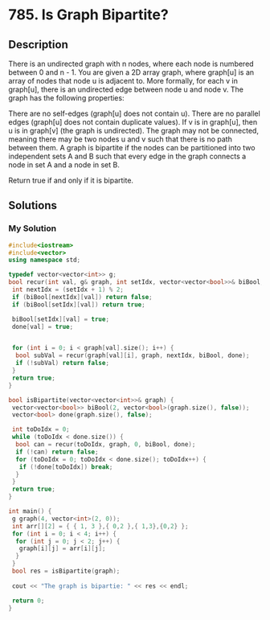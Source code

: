 # 785. Is Graph Bipartite?

## Description

There is an undirected graph with n nodes, where each node is numbered between 0 and n - 1. You are given a 2D array graph, where graph[u] is an array of nodes that node u is adjacent to. More formally, for each v in graph[u], there is an undirected edge between node u and node v. The graph has the following properties:

There are no self-edges (graph[u] does not contain u).
There are no parallel edges (graph[u] does not contain duplicate values).
If v is in graph[u], then u is in graph[v] (the graph is undirected).
The graph may not be connected, meaning there may be two nodes u and v such that there is no path between them.
A graph is bipartite if the nodes can be partitioned into two independent sets A and B such that every edge in the graph connects a node in set A and a node in set B.

Return true if and only if it is bipartite.

## Solutions

### My Solution
>
```cpp
#include<iostream>
#include<vector>
using namespace std;

typedef vector<vector<int>> g;
bool recur(int val, g& graph, int setIdx, vector<vector<bool>>& biBool, vector<bool>& done) {
 int nextIdx = (setIdx + 1) % 2;
 if (biBool[nextIdx][val]) return false;
 if (biBool[setIdx][val]) return true;

 biBool[setIdx][val] = true;
 done[val] = true;


 for (int i = 0; i < graph[val].size(); i++) {
  bool subVal = recur(graph[val][i], graph, nextIdx, biBool, done);
  if (!subVal) return false;
 }
 return true;
}

bool isBipartite(vector<vector<int>>& graph) {
 vector<vector<bool>> biBool(2, vector<bool>(graph.size(), false));
 vector<bool> done(graph.size(), false);

 int toDoIdx = 0;
 while (toDoIdx < done.size()) {
  bool can = recur(toDoIdx, graph, 0, biBool, done);
  if (!can) return false;
  for (toDoIdx = 0; toDoIdx < done.size(); toDoIdx++) {
   if (!done[toDoIdx]) break;
  }
 }
 return true;
}

int main() {
 g graph(4, vector<int>(2, 0));
 int arr[][2] = { { 1, 3 },{ 0,2 },{ 1,3},{0,2} };
 for (int i = 0; i < 4; i++) {
  for (int j = 0; j < 2; j++) {
   graph[i][j] = arr[i][j];
  }
 }
 bool res = isBipartite(graph);
 
 cout << "The graph is bipartie: " << res << endl;

 return 0;
}
```
